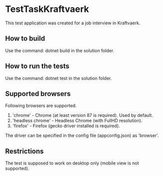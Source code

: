 TestTaskKraftvaerk
================================
This test application was created for a job interview in Kraftvaerk.

## How to build
Use the command: dotnet build in the solution folder.

## How to run the tests
Use the command: dotnet test in the solution folder.

## Supported browsers
Following browsers are supported.
1. 'chrome' - Chrome (at least version 87 is required). Used by default.
2. 'headless chrome' - Headless Chrome (with FullHD resolution).
3. 'firefox' - Firefox (gecko driver installed is required).

The driver can be specified in the config file (appconfig.json) as 'browser'.

## Restrictions
The test is supposed to work on desktop only (mobile view is not supported).